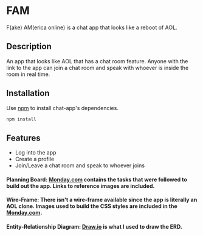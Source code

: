 # FAM

F(ake) AM(erica online)  is a chat app that looks like a reboot of AOL.

## Description

An app that looks like AOL that has a chat room feature. Anyone with the link to the app can join a chat room and speak with whoever is inside the room in real time.

## Installation

Use [npm](https://docs.npmjs.com/about-npm) to install chat-app's dependencies.

```bash
npm install
```

## Features

* Log into the app
* Create a profile
* Join/Leave a chat room and speak to whoever joins

#### Planning Board: [Monday.com](https://ms-team273616.monday.com/boards/5931763524) contains the tasks that were followed to build out the app. Links to reference images are included. 

#### Wire-Frame: There isn't a wire-frame available since the app is literally an AOL clone. Images used to build the CSS styles are included in the [Monday.com](https://ms-team273616.monday.com/boards/5931763524).

#### Entity-Relationship Diagram: [Draw.io](https://app.diagrams.net/#G1_etMieuwQeQTugrB8fJIQCbkxEMT8Bog) is what I used to draw the ERD. 